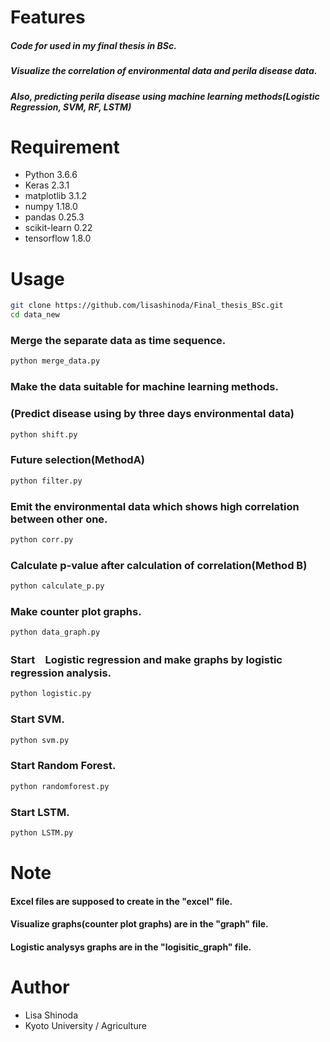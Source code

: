 # Features
##### Code for used in my final thesis in BSc.
##### Visualize the correlation of environmental data and perila disease data.
##### Also, predicting perila disease using machine learning methods(Logistic Regression, SVM, RF, LSTM)
 
 
# Requirement
* Python 3.6.6
* Keras 2.3.1
* matplotlib 3.1.2
* numpy 1.18.0
* pandas 0.25.3
* scikit-learn 0.22
* tensorflow 1.8.0


 
# Usage
```bash
git clone https://github.com/lisashinoda/Final_thesis_BSc.git
cd data_new
```
### Merge the separate data as time sequence.
```bash
python merge_data.py
```
### Make the data suitable for machine learning methods.
### (Predict disease using by three days environmental data)

```bash
python shift.py
```
 
### Future selection(MethodA)
```bash
python filter.py
```

### Emit the environmental data which shows high correlation between other one.
```bash
python corr.py
```
  
### Calculate p-value after calculation of correlation(Method B)
```bash
python calculate_p.py
```
  
### Make counter plot graphs.
```bash
python data_graph.py
```
  
### Start　Logistic regression and make graphs by logistic regression analysis.
```bash
python logistic.py
```
  
### Start SVM.
```bash
python svm.py
```

### Start Random Forest.
```bash
python randomforest.py
```
 
### Start LSTM.
```bash
python LSTM.py
```
 
# Note
#### Excel files are supposed to create in  the "excel" file.
#### Visualize graphs(counter plot graphs) are in the "graph" file.
#### Logistic analysys graphs are in the "logisitic_graph" file.
 
# Author
* Lisa Shinoda
* Kyoto University / Agriculture
